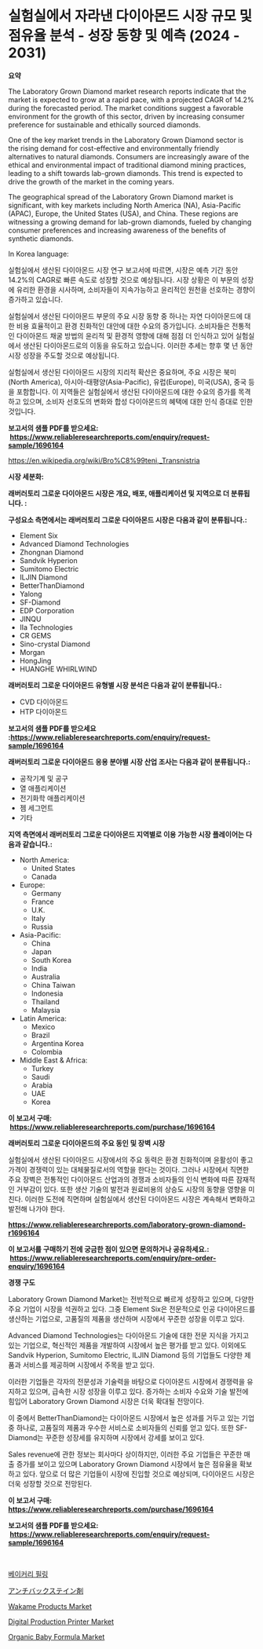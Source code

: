 <p><h1>실험실에서 자라낸 다이아몬드 시장 규모 및 점유율 분석 - 성장 동향 및 예측 (2024 - 2031)</h1></p><p><strong>요약</strong></p>
<p><p>The Laboratory Grown Diamond market research reports indicate that the market is expected to grow at a rapid pace, with a projected CAGR of 14.2% during the forecasted period. The market conditions suggest a favorable environment for the growth of this sector, driven by increasing consumer preference for sustainable and ethically sourced diamonds. </p><p>One of the key market trends in the Laboratory Grown Diamond sector is the rising demand for cost-effective and environmentally friendly alternatives to natural diamonds. Consumers are increasingly aware of the ethical and environmental impact of traditional diamond mining practices, leading to a shift towards lab-grown diamonds. This trend is expected to drive the growth of the market in the coming years.</p><p>The geographical spread of the Laboratory Grown Diamond market is significant, with key markets including North America (NA), Asia-Pacific (APAC), Europe, the United States (USA), and China. These regions are witnessing a growing demand for lab-grown diamonds, fueled by changing consumer preferences and increasing awareness of the benefits of synthetic diamonds.</p><p>In Korea language:</p><p>실험실에서 생산된 다이아몬드 시장 연구 보고서에 따르면, 시장은 예측 기간 동안 14.2%의 CAGR로 빠른 속도로 성장할 것으로 예상됩니다. 시장 상황은 이 부문의 성장에 유리한 환경을 시사하며, 소비자들이 지속가능하고 윤리적인 원천을 선호하는 경향이 증가하고 있습니다.</p><p>실험실에서 생산된 다이아몬드 부문의 주요 시장 동향 중 하나는 자연 다이아몬드에 대한 비용 효율적이고 환경 친화적인 대안에 대한 수요의 증가입니다. 소비자들은 전통적인 다이아몬드 채굴 방법의 윤리적 및 환경적 영향에 대해 점점 더 인식하고 있어 실험실에서 생산된 다이아몬드로의 이동을 유도하고 있습니다. 이러한 추세는 향후 몇 년 동안 시장 성장을 주도할 것으로 예상됩니다.</p><p>실험실에서 생산된 다이아몬드 시장의 지리적 확산은 중요하며, 주요 시장은 북미(North America), 아시아-태평양(Asia-Pacific), 유럽(Europe), 미국(USA), 중국 등을 포함합니다. 이 지역들은 실험실에서 생산된 다이아몬드에 대한 수요의 증가를 목격하고 있으며, 소비자 선호도의 변화와 합성 다이아몬드의 혜택에 대한 인식 증대로 인한 것입니다.</p></p>
<p><strong>보고서의 샘플 PDF를 받으세요: &nbsp;<a href="https://www.reliableresearchreports.com/enquiry/request-sample/1696164">https://www.reliableresearchreports.com/enquiry/request-sample/1696164</a></strong></p>
<p><a href="https://en.wikipedia.org/wiki/Bro%C8%99teni,_Transnistria">https://en.wikipedia.org/wiki/Bro%C8%99teni,_Transnistria</a></p>
<p><strong>시장 세분화:</strong></p>
<p><strong> 래버러토리 그로운 다이아몬드 시장은 개요, 배포, 애플리케이션 및 지역으로 더 분류됩니다. :</strong></p>
<p><strong>구성요소 측면에서는 래버러토리 그로운 다이아몬드 시장은 다음과 같이 분류됩니다.:</strong></p>
<p><ul><li>Element Six</li><li>Advanced Diamond Technologies</li><li>Zhongnan Diamond</li><li>Sandvik Hyperion</li><li>Sumitomo Electric</li><li>ILJIN Diamond</li><li>BetterThanDiamond</li><li>Yalong</li><li>SF-Diamond</li><li>EDP Corporation</li><li>JINQU</li><li>IIa Technologies</li><li>CR GEMS</li><li>Sino-crystal Diamond</li><li>Morgan</li><li>HongJing</li><li>HUANGHE WHIRLWIND</li></ul></p>
<p><strong> 래버러토리 그로운 다이아몬드 유형별 시장 분석은 다음과 같이 분류됩니다.:</strong></p>
<p><ul><li>CVD 다이아몬드</li><li>HTP 다이아몬드</li></ul></p>
<p><strong>보고서의 샘플 PDF를 받으세요 :<a href="https://www.reliableresearchreports.com/enquiry/request-sample/1696164">https://www.reliableresearchreports.com/enquiry/request-sample/1696164</a></strong></p>
<p><strong> 래버러토리 그로운 다이아몬드 응용 분야별 시장 산업 조사는 다음과 같이 분류됩니다.:</strong></p>
<p><ul><li>공작기계 및 공구</li><li>열 애플리케이션</li><li>전기화학 애플리케이션</li><li>젬 세그먼트</li><li>기타</li></ul></p>
<p><strong>지역 측면에서 래버러토리 그로운 다이아몬드 지역별로 이용 가능한 시장 플레이어는 다음과 같습니다.:</strong></p>
<p><ul>
    <li>
        North America:
        <ul>
            <li>United States</li>
            <li>Canada</li>
        </ul>
    </li>
    <li>
        Europe:
        <ul>
            <li>Germany</li>
            <li>France</li>
            <li>U.K.</li>
            <li>Italy</li>
            <li>Russia</li>
        </ul>
    </li>
    <li>
        Asia-Pacific:
        <ul>
            <li>China</li>
            <li>Japan</li>
            <li>South Korea</li>
            <li>India</li>
            <li>Australia</li>
            <li>China Taiwan</li>
            <li>Indonesia</li>
            <li>Thailand</li>
            <li>Malaysia</li>
        </ul>
    </li>
    <li>
        Latin America:
        <ul>
            <li>Mexico</li>
            <li>Brazil</li>
            <li>Argentina Korea</li>
            <li>Colombia</li>
        </ul>
    </li>
    <li>
        Middle East & Africa:
        <ul>
            <li>Turkey</li>
            <li>Saudi</li>
            <li>Arabia</li>
            <li>UAE</li>
            <li>Korea</li>
        </ul>
    </li>
    </ul></p>
<p><strong>이 보고서 구매: &nbsp;<a href="https://www.reliableresearchreports.com/purchase/1696164">https://www.reliableresearchreports.com/purchase/1696164</a></strong></p>
<p><strong>래버러토리 그로운 다이아몬드의 주요 동인 및 장벽 시장</strong></p>
<p><p>실험실에서 생산된 다이아몬드 시장에서의 주요 동력은 환경 친화적이며 윤활성이 좋고 가격이 경쟁력이 있는 대체물질로서의 역할을 한다는 것이다. 그러나 시장에서 직면한 주요 장벽은 전통적인 다이아몬드 산업과의 경쟁과 소비자들의 인식 변화에 따른 잠재적인 거부감이 있다. 또한 생산 기술의 발전과 원료비용의 상승도 시장의 동향을 영향을 미친다. 이러한 도전에 직면하며 실험실에서 생산된 다이아몬드 시장은 계속해서 변화하고 발전해 나가야 한다.</p></p>
<p><strong><a href="https://www.reliableresearchreports.com/laboratory-grown-diamond-r1696164">https://www.reliableresearchreports.com/laboratory-grown-diamond-r1696164</a></strong></p>
<p><strong>이 보고서를 구매하기 전에 궁금한 점이 있으면 문의하거나 공유하세요.: &nbsp;<a href="https://www.reliableresearchreports.com/enquiry/pre-order-enquiry/1696164">https://www.reliableresearchreports.com/enquiry/pre-order-enquiry/1696164</a></strong></p>
<p><strong>경쟁 구도</strong></p>
<p><p>Laboratory Grown Diamond Market는 전반적으로 빠르게 성장하고 있으며, 다양한 주요 기업이 시장을 석권하고 있다. 그중 Element Six은 전문적으로 인공 다이아몬드를 생산하는 기업으로, 고품질의 제품을 생산하며 시장에서 꾸준한 성장을 이루고 있다.</p><p>Advanced Diamond Technologies는 다이아몬드 기술에 대한 전문 지식을 가지고 있는 기업으로, 혁신적인 제품을 개발하여 시장에서 높은 평가를 받고 있다. 이외에도 Sandvik Hyperion, Sumitomo Electric, ILJIN Diamond 등의 기업들도 다양한 제품과 서비스를 제공하며 시장에서 주목을 받고 있다.</p><p>이러한 기업들은 각자의 전문성과 기술력을 바탕으로 다이아몬드 시장에서 경쟁력을 유지하고 있으며, 급속한 시장 성장을 이루고 있다. 증가하는 소비자 수요와 기술 발전에 힘입어 Laboratory Grown Diamond 시장은 더욱 확대될 전망이다.</p><p>이 중에서 BetterThanDiamond는 다이아몬드 시장에서 높은 성과를 거두고 있는 기업 중 하나로, 고품질의 제품과 우수한 서비스로 소비자들의 신뢰를 얻고 있다. 또한 SF-Diamond는 꾸준한 성장세를 유지하며 시장에서 강세를 보이고 있다.</p><p>Sales revenue에 관한 정보는 회사마다 상이하지만, 이러한 주요 기업들은 꾸준한 매출 증가를 보이고 있으며 Laboratory Grown Diamond 시장에서 높은 점유율을 확보하고 있다. 앞으로 더 많은 기업들이 시장에 진입할 것으로 예상되며, 다이아몬드 시장은 더욱 성장할 것으로 전망된다.</p></p>
<p><strong>이 보고서 구매: &nbsp; <a href="https://www.reliableresearchreports.com/purchase/1696164">https://www.reliableresearchreports.com/purchase/1696164</a></strong></p>
<p><strong>보고서의 샘플 PDF를 받으세요: &nbsp;<a href="https://www.reliableresearchreports.com/enquiry/request-sample/1696164">https://www.reliableresearchreports.com/enquiry/request-sample/1696164</a></strong><strong></strong></p>
<p>&nbsp;</p>
<p><p><a href="https://github.com/mithunmistry2258/Market-Research-Report-List-1/blob/main/7342285163753.md">베이커리 필링</a></p><p><a href="https://github.com/JoanaNitzsche/Market-Research-Report-List-1/blob/main/5062364153318.md">アンチバックステイン剤</a></p><p><a href="https://github.com/irjbaube82/Market-Research-Report-List-1/blob/main/wakame-products-market.md">Wakame Products Market</a></p><p><a href="https://issuu.com/reportprime-2/docs/digital-production-printer-market-size-2030.pptx">Digital Production Printer Market</a></p><p><a href="https://github.com/abdillahsp58/Market-Research-Report-List-1/blob/main/organic-baby-formula-market.md">Organic Baby Formula Market</a></p></p>